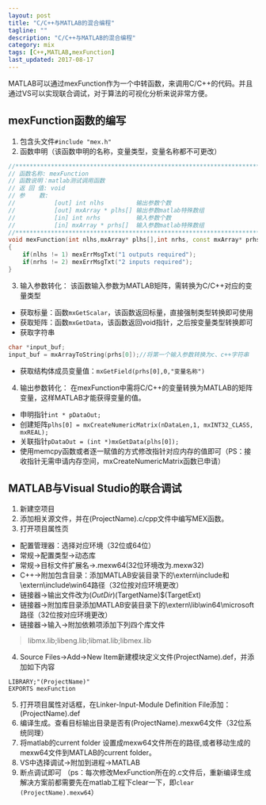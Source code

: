 ```yaml
---
layout: post
title: "C/C++与MATLAB的混合编程"
tagline: ""
description: "C/C++与MATLAB的混合编程"
category: mix
tags: [C++,MATLAB,mexFunction]
last_updated: 2017-08-17
---
```


MATLAB可以通过mexFunction作为一个中转函数，来调用C/C++的代码。并且通过VS可以实现联合调试，对于算法的可视化分析来说非常方便。

## mexFunction函数的编写

1. 包含头文件`#include "mex.h"`
2. 函数申明（该函数申明的名称，变量类型，变量名称都不可更改）
```C++
//**********************************************************************
// 函数名称: mexFunction     
// 函数说明：matlab测试调用函数     
// 返 回 值: void	     
// 参    数: 
//           [out] int nlhs			输出参数个数
//           [out] mxArray * plhs[]	输出参数matlab特殊数组
//           [in] int nrhs			输入参数个数
//           [in] mxArray * prhs[]	输入参数matlab特殊数组
//**********************************************************************
void mexFunction(int nlhs,mxArray* plhs[],int nrhs, const mxArray* prhs[])
{
	if(nlhs != 1) mexErrMsgTxt("1 outputs required");
	if(nrhs != 2) mexErrMsgTxt("2 inputs required");
}
```
3. 输入参数转化：
  该函数输入参数为MATLAB矩阵，需转换为C/C++对应的变量类型
+ 获取标量：函数`mxGetScalar`，该函数返回标量，直接强制类型转换即可使用
+ 获取矩阵：函数`mxGetData`，该函数返回void指针，之后按变量类型转换即可
+ 获取字符串
```C++
char *input_buf;
input_buf = mxArrayToString(prhs[0]);//将第一个输入参数转换为c、c++字符串
```
+ 获取结构体成员变量值：`mxGetField(prhs[0],0,"变量名称")`
4. 输出参数转化：
  在mexFunction中需将C/C++的变量转换为MATLAB的矩阵变量，这样MATLAB才能获得变量的值。
+ 申明指针`int * pDataOut;`
+ 创建矩阵`plhs[0] = mxCreateNumericMatrix(nDataLen,1, mxINT32_CLASS, mxREAL);`
+ 关联指针`pDataOut = (int *)mxGetData(plhs[0]);`
+ 使用memcpy函数或者逐一赋值的方式修改指针对应内存的值即可（PS：接收指针无需申请内存空间，mxCreateNumericMatrix函数已申请）

## MATLAB与Visual Studio的联合调试

1. 新建空项目
2. 添加相关源文件，并在(ProjectName).c/cpp文件中编写MEX函数。
3. 打开项目属性页
  + 配置管理器：选择对应环境（32位或64位）
  + 常规->配置类型->动态库
  + 常规->目标文件扩展名->.mexw64(32位环境改为.mexw32)
  + C++->附加包含目录：添加MATLAB安装目录下的\extern\include和\extern\include\win64路径（32位按对应环境更改）
  + 链接器->输出文件改为$(OutDir)$(TargetName)$(TargetExt)
  + 链接器->附加库目录添加MATLAB安装目录下的\extern\lib\win64\microsoft路径（32位按对应环境更改）
  + 链接器->输入->附加依赖项添加下列四个库文件
  > libmx.lib;libeng.lib;libmat.lib;libmex.lib

4. Source Files->Add->New Item新建模块定义文件(ProjectName).def，并添加如下内容
```
LIBRARY;"(ProjectName)"
EXPORTS mexFunction
```
5. 打开项目属性对话框，在Linker-Input-Module Definition File添加：(ProjectName).def
6. 编译生成。查看目标输出目录是否有(ProjectName).mexw64文件（32位系统同理）
7. 将matlab的current folder 设置成mexw64文件所在的路径,或者移动生成的mexw64文件到MATLAB的current folder。
8. VS中选择调试->附加到进程->MATLAB
9. 断点调试即可
  （ps：每次修改MexFunction所在的.c文件后，重新编译生成解决方案前都需要先在matlab工程下clear一下，即`clear (ProjectName).mexw64`）


